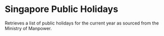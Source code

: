 # Singapore Public Holidays

Retrieves a list of public holidays for the current year as sourced from the Ministry of Manpower.
